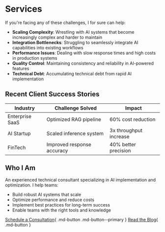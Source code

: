 # Services

If you're facing any of these challenges, I for sure can help:

- **Scaling Complexity**: Wrestling with AI systems that become increasingly complex and harder to maintain
- **Integration Bottlenecks**: Struggling to seamlessly integrate AI capabilities into existing workflows
- **Performance Issues**: Dealing with slow response times and high costs in production systems
- **Quality Control**: Maintaining consistency and reliability in AI-powered features
- **Technical Debt**: Accumulating technical debt from rapid AI implementation

## Recent Client Success Stories

| Industry | Challenge Solved | Impact |
|----------|-----------------|---------|
| Enterprise SaaS | Optimized RAG pipeline | 60% cost reduction |
| AI Startup | Scaled inference system | 3x throughput increase |
| FinTech | Improved response accuracy | 40% better precision |

## Who I Am

An experienced technical consultant specializing in AI implementation and optimization. I help teams:

- Build robust AI systems that scale
- Optimize performance and reduce costs
- Implement best practices for long-term success
- Enable teams with the right tools and knowledge

[Schedule a Consultation](https://cal.com/your-handle){ .md-button .md-button--primary }
[Read the Blog](./blog/index.md){ .md-button }

